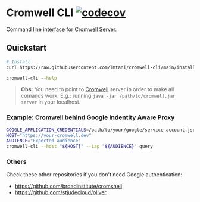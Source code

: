 # Cromwell CLI [![codecov](https://codecov.io/gh/lmtani/cromwell-cli/branch/main/graph/badge.svg?token=IZHS203UA7)](https://codecov.io/gh/lmtani/cromwell-cli)


Command line interface for [Cromwell Server](https://cromwell.readthedocs.io/en/stable/).

## Quickstart

```bash
# Install
curl https://raw.githubusercontent.com/lmtani/cromwell-cli/main/install.sh | bash

cromwell-cli --help
```

> **Obs:** You need to point to [Cromwell](https://github.com/broadinstitute/cromwell) server in order to make all comands work. E.g.: running `java -jar /path/to/cromwell.jar server` in your localhost.

### Example: Cromwell behind Google Indentity Aware Proxy

```bash
GOOGLE_APPLICATION_CREDENTIALS=/path/to/your/google/service-account.json
HOST="https://your-cromwell.dev"
AUDIENCE="Expected audience"
cromwell-cli --host "${HOST}" --iap "${AUDIENCE}" query
```

### Others

Check these other repositories if you don't need Google authentication:

- https://github.com/broadinstitute/cromshell
- https://github.com/stjudecloud/oliver